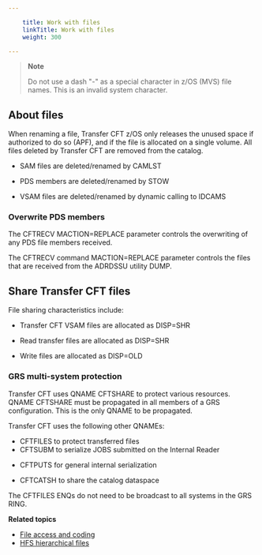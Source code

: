 ```yaml
---

    title: Work with files
    linkTitle: Work with files
    weight: 300

---
```

> **Note**
>
> Do not use a dash "-" as a special character in z/OS (MVS) file names. This is an invalid system character.

## About files

When renaming a file, Transfer CFT z/OS only releases the unused space if authorized to do so (APF), and if the file is allocated on a single volume. All files deleted by Transfer CFT are removed from the catalog.

- SAM files are deleted/renamed by CAMLST

<!-- -->

- PDS members are deleted/renamed by STOW

<!-- -->

- VSAM files are deleted/renamed by dynamic calling to IDCAMS

### Overwrite PDS members

The CFTRECV MACTION=REPLACE parameter controls the overwriting of any PDS file members received.

The CFTRECV command MACTION=REPLACE parameter controls the files that are received from the ADRDSSU utility DUMP.

<span id="Share Transfer CFT files"></span>

## Share Transfer CFT files

File sharing characteristics include:

- Transfer CFT VSAM files are allocated as DISP=SHR

<!-- -->

- Read transfer files are allocated as DISP=SHR

<!-- -->

- Write files are allocated as DISP=OLD

### GRS multi-system protection

Transfer CFT uses QNAME CFTSHARE to protect various resources. QNAME CFTSHARE must be propagated in all members of a GRS configuration. This is the only QNAME to be propagated.

Transfer CFT uses the following other QNAMEs:

- CFTFILES to protect transferred files
- CFTSUBM to serialize JOBS submitted on the Internal Reader

<!-- -->

- CFTPUTS for general internal serialization

<!-- -->

- CFTCATSH to share the catalog dataspace

The CFTFILES ENQs do not need to be broadcast to all systems in the GRS RING.

****Related topics****

- [File access and coding](../file_access_and_coding)
- [HFS hierarchical files](../c_hfs_hierarchical_files_zos)
